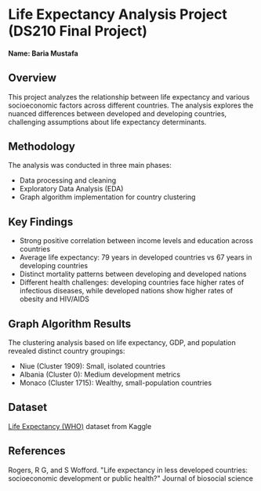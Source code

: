 # Life Expectancy Analysis Project (DS210 Final Project)

#### Name: Baria Mustafa 

## Overview
This project analyzes the relationship between life expectancy and various socioeconomic factors across different countries. The analysis explores the nuanced differences between developed and developing countries, challenging assumptions about life expectancy determinants.

## Methodology
The analysis was conducted in three main phases:

- Data processing and cleaning
- Exploratory Data Analysis (EDA)
- Graph algorithm implementation for country clustering

## Key Findings
- Strong positive correlation between income levels and education across countries
- Average life expectancy: 79 years in developed countries vs 67 years in developing countries
- Distinct mortality patterns between developing and developed nations
- Different health challenges: developing countries face higher rates of infectious diseases, while developed nations show higher rates of obesity and HIV/AIDS

## Graph Algorithm Results

The clustering analysis based on life expectancy, GDP, and population revealed distinct country groupings:

- Niue (Cluster 1909): Small, isolated countries
- Albania (Cluster 0): Medium development metrics
- Monaco (Cluster 1715): Wealthy, small-population countries

## Dataset

[Life Expectancy (WHO)](https://www.kaggle.com/datasets/kumarajarshi/life-expectancy-who) dataset from Kaggle

## References

Rogers, R G, and S Wofford. "Life expectancy in less developed countries: socioeconomic development or public health?" Journal of biosocial science

